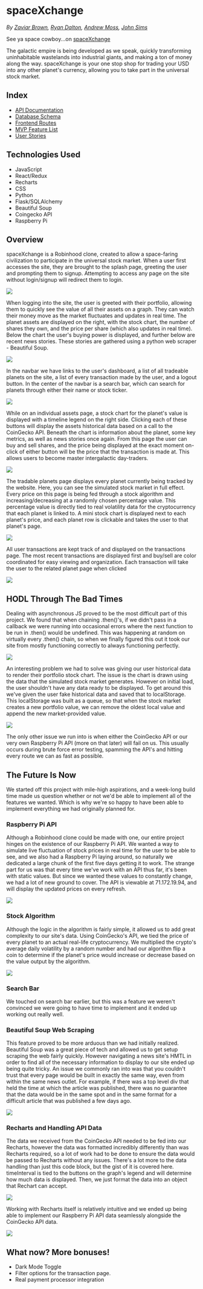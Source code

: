 # spaceXchange

_By [Zaviar Brown](https://github.com/ZaviarBrown), [Ryan Dalton](https://github.com/DaltonR121), [Andrew Moss](https://github.com/aMoss5150), [John Sims](https://github.com/simzeee)_

See ya space cowboy...on [spaceXchange](https://spacexchange.herokuapp.com/)

The galactic empire is being developed as we speak, quickly transforming uninhabitable wastelands into industrial giants, and making a ton of money along the way. spaceXchange is your one stop shop for trading your USD into any other planet's currency, allowing you to take part in the universal stock market.

## Index

- [API Documentation](https://github.com/ZaviarBrown/spaceXchange/wiki/API-Routes)
- [Database Schema](https://github.com/ZaviarBrown/spaceXchange/wiki/Database-Schema)
- [Frontend Routes](https://github.com/ZaviarBrown/spaceXchange/wiki/Frontend-Routes)
- [MVP Feature List](https://github.com/ZaviarBrown/spaceXchange/wiki/MVP-List)
- [User Stories](https://github.com/ZaviarBrown/spaceXchange/wiki/User-Stories)

## Technologies Used

- JavaScript
- React/Redux
- Recharts
- CSS
- Python
- Flask/SQLAlchemy
- Beautiful Soup
- Coingecko API
- Raspberry Pi

## Overview

spaceXchange is a Robinhood clone, created to allow a space-faring civilization to participate in the universal stock market. When a user first accesses the site, they are brought to the splash page, greeting the user and prompting them to signup. Attempting to access any page on the site without login/signup will redirect them to login.

![](assets/sXc1.jpg)

When logging into the site, the user is greeted with their portfolio, allowing them to quickly see the value of all their assets on a graph. They can watch their money move as the market fluctuates and updates in real time. The planet assets are displayed on the right, with the stock chart, the number of shares they own, and the price per share (which also updates in real time). Below the chart the user's buying power is displayed, and further below are recent news stories. These stories are gathered using a python web scraper - Beautiful Soup.

![](assets/sXc2.jpg)

In the navbar we have links to the user's dashboard, a list of all tradeable planets on the site, a list of every transaction made by the user, and a logout button. In the center of the navbar is a search bar, which can search for planets through either their name or stock ticker.

![](assets/sXc3.jpg)

While on an individual assets page, a stock chart for the planet's value is displayed with a timeline legend on the right side. Clicking each of these buttons will display the assets historical data based on a call to the CoinGecko API. Beneath the chart is information about the planet, some key metrics, as well as news stories once again. From this page the user can buy and sell shares, and the price being displayed at the exact moment on-click of either button will be the price that the transaction is made at. This allows users to become master intergalactic day-traders.

![](assets/sXc4.jpg)

The tradable planets page displays every planet currently being tracked by the website. Here, you can see the simulated stock market in full effect. Every price on this page is being fed through a stock algorithm and increasing/decreasing at a randomly chosen percentage value. This percentage value is directly tied to real volatility data for the cryptocurrency that each planet is linked to. A mini stock chart is displayed next to each planet's price, and each planet row is clickable and takes the user to that planet's page.

![](assets/sXc5.jpg)

All user transactions are kept track of and displayed on the transactions page. The most recent transactions are displayed first and buy/sell are color coordinated for easy viewing and organization. Each transaction will take the user to the related planet page when clicked

![](assets/sXc6.jpg)

## HODL Through The Bad Times

Dealing with asynchronous JS proved to be the most difficult part of this project. We found that when chaining .then()'s, if we didn't pass in a callback we were running into occasional errors where the next function to be run in .then() would be undefined. This was happening at random on virtually every .then() chain, so when we finally figured this out it took our site from mostly functioning correctly to always functioning perfectly.

![](assets/sXc7.jpg)

An interesting problem we had to solve was giving our user historical data to render their portfolio stock chart. The issue is the chart is drawn using the data that the simulated stock market generates. However on initial load, the user shouldn't have any data ready to be displayed. To get around this we've given the user fake historical data and saved that to localStorage. This localStorage was built as a queue, so that when the stock market creates a new portfolio value, we can remove the oldest local value and append the new market-provided value.

![](assets/sXc8.jpg)

The only other issue we run into is when either the CoinGecko API or our very own Raspberry Pi API (more on that later) will fail on us. This usually occurs during brute force error testing, spamming the API's and hitting every route we can as fast as possible.

## The Future Is Now

We started off this project with mile-high aspirations, and a week-long build time made us question whether or not we'd be able to implement all of the features we wanted. Which is why we're so happy to have been able to implement everything we had originally planned for.

### Raspberry Pi API

Although a Robinhood clone could be made with one, our entire project hinges on the existence of our Raspberry Pi API. We wanted a way to simulate live fluctuation of stock prices in real time for the user to be able to see, and we also had a Raspberry Pi laying around, so naturally we dedicated a large chunk of the first five days getting it to work. The strange part for us was that every time we've work with an API thus far, it's been with static values. But since we wanted these values to constantly change, we had a lot of new ground to cover.
The API is viewable at 71.172.19.94, and will display the updated prices on every refresh.

![](assets/sXc9.jpg)

### Stock Algorithm

Although the logic in the algorithm is fairly simple, it allowed us to add great complexity to our site's data. Using CoinGecko's API, we tied the price of every planet to an actual real-life cryptocurrency. We multiplied the crypto's average daily volatility by a random number and had our algorithm flip a coin to determine if the planet's price would increase or decrease based on the value output by the algorithm.

![](assets/sXc10.jpg)

### Search Bar

We touched on search bar earlier, but this was a feature we weren't convinced we were going to have time to implement and it ended up working out really well.

### Beautiful Soup Web Scraping

This feature proved to be more arduous than we had initially realized. Beautiful Soup was a great piece of tech and allowed us to get setup scraping the web fairly quickly. However navigating a news site's HMTL in order to find all of the necessary information to display to our site ended up being quite tricky. An issue we commonly ran into was that you couldn't trust that every page would be built in exactly the same way, even from within the same news outlet. For example, if there was a top level div that held the time at which the article was published, there was no guarantee that the data would be in the same spot and in the same format for a difficult article that was published a few days ago.

![](assets/sXc11.jpg)

### Recharts and Handling API Data

The data we received from the CoinGecko API needed to be fed into our Recharts, however the data was formatted incredibly differently than was Recharts required, so a lot of work had to be done to ensure the data would be passed to Recharts without any issues. There's a lot more to the data handling than just this code block, but the gist of it is covered here. timeInterval is tied to the buttons on the graph's legend and will determine how much data is displayed. Then, we just format the data into an object that Rechart can accept.

![](assets/sXc12.jpg)

Working with Recharts itself is relatively intuitive and we ended up being able to implement our Raspberry Pi API data seamlessly alongside the CoinGecko API data.

![](assets/sXc13.jpg)

## What now? More bonuses!

- Dark Mode Toggle
- Filter options for the transaction page.
- Real payment processor integration
